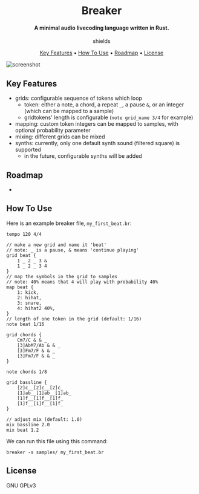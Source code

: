<h1 align="center">
    <br>
    <!-- <img --> 
    <!--   src="GITHUB LINK OF BREAKER LOGO" -->
    <!--   alt="Breaker" -->
    <!--   width="200"> -->
    <!-- <br> -->
    Breaker
    <br>
</h1>

<h4 align="center">
    A minimal audio livecoding language written in Rust.
</h4>

<p align="center">
    shields 
</p>

<p align="center">
    <a href="#key-features">Key Features</a> •
    <a href="#how-to-use">How To Use</a> •
    <a href="#roadmap">Roadmap</a> •
    <a href="#license">License</a>
</p>

![screenshot](https://github.com/mielpeeters/vault/assets/72082402/14615bb6-3946-4d27-ba8a-8d5822fb43bc)

## Key Features

- grids: configurable sequence of tokens which loop
    - token: either a note, a chord, a repeat `_`, a pause `&`, or an integer (which can be mapped to a sample)
    - gridtokens' length is configurable (`note grid_name 3/4` for example)
- mapping: custom token integers can be mapped to samples, with optional probability parameter
- mixing: different grids can be mixed
- synths: currently, only one default synth sound (filtered square) is supported
    - in the future, configurable synths will be added

## Roadmap

- 

## How To Use

Here is an example breaker file, `my_first_beat.br`: 

```breaker
tempo 120 4/4

// make a new grid and name it 'beat'
// note: _ is a pause, & means 'continue playing'
grid beat {
    1 _ 2 _ 3 &
    1 _ 2 _ 3 4
} 
// map the symbols in the grid to samples
// note: 40% means that 4 will play with probability 40%
map beat {
    1: kick,
    2: hihat,
    3: snare,
    4: hihat2 40%,
}
// length of one token in the grid (default: 1/16)
note beat 1/16

grid chords {
    Cm7/C & & _
    [3]AbM7/Ab & & _
    [3]Fm7/F & & _
    [3]Fm7/F & & _
}

note chords 1/8

grid bassline {
    [2]c__[2]c__[2]c_
    [1]ab__[1]ab__[1]ab_
    [1]f__[1]f__[1]f_
    [1]f__[1]f__[1]f_
}

// adjust mix (default: 1.0)
mix bassline 2.0
mix beat 1.2
```

We can run this file using this command:
```shell
breaker -s samples/ my_first_beat.br
```

## License

GNU GPLv3
